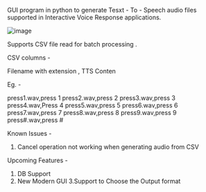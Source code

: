 GUI program in python to generate Tesxt - To - Speech audio files supported in Interactive Voice Response applications.

![image](https://github.com/umashankar47/TTStoIVRAudio/assets/159722680/693af828-51ea-43aa-a1f4-9acec35e97dd)


Supports CSV file read for batch processing .

CSV  columns - 

Filename with extension , TTS Conten

Eg. - 

press1.wav,press 1
press2.wav,press 2
press3.wav,press 3
press4.wav,Press 4
press5.wav,press 5
press6.wav,press 6
press7.wav,press 7
press8.wav,press 8
press9.wav,press 9
press#.wav,press #


Known Issues - 

1. Cancel operation not working when generating audio from CSV

Upcoming Features  - 

1. DB Support
2. New Modern GUI
3.Support to Choose the Output format

 

